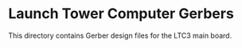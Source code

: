 # Launch Tower Computer Gerbers

This directory contains Gerber design files for the LTC3 main board.
